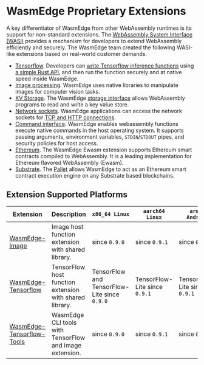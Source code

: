 # WasmEdge Proprietary Extensions

A key differentiator of WasmEdge from other WebAssembly runtimes is its support for non-standard extensions. The [WebAssembly System Interface (WASI)](https://github.com/WebAssembly/WASI) provides a mechanism for developers to extend WebAssembly efficiently and securely. The WasmEdge team created the following WASI-like extensions based on real-world customer demands.

* [Tensorflow](https://github.com/second-state/wasmedge-tensorflow). Developers can [write Tensorflow inference functions](https://www.secondstate.io/articles/wasi-tensorflow/) using [a simple Rust API](https://github.com/second-state/wasmedge_tensorflow_interface), and then run the function securely and at native speed inside WasmEdge.
* [Image processing](https://github.com/second-state/WasmEdge-image). WasmEdge uses native libraries to manipulate images for computer vision tasks.
* [KV Storage](https://github.com/second-state/wasmedge-storage). The WasmEdge [storage interface](https://github.com/second-state/rust_native_storage_library) allows WebAssembly programs to read and write a key value store.
* [Network sockets](https://github.com/second-state/wasmedge_wasi_socket). WasmEdge applications can access the network sockets for [TCP and HTTP connections](https://github.com/second-state/wasmedge_wasi_socket/tree/main/examples).
* [Command interface](https://github.com/second-state/wasmedge_process_interface). WasmEdge enables webassembly functions execute native commands in the host operating system. It supports passing arguments, environment variables, `STDIN`/`STDOUT` pipes, and security policies for host access.
* [Ethereum](https://github.com/second-state/wasmedge-evmc). The WasmEdge Ewasm extension supports Ethereum smart contracts compiled to WebAssembly. It is a leading implementation for Ethereum flavored WebAssembly (Ewasm).
* [Substrate](https://github.com/second-state/substrate-ssvm-node). The [Pallet](https://github.com/second-state/pallet-ssvm) allows WasmEdge to act as an Ethereum smart contract execution engine on any Substrate based blockchains.

## Extension Supported Platforms

| Extension                     | Description                                             | `x86_64 Linux` | `aarch64 Linux` | `arm64 Android` | `x86_64 Darwin` |
| ----------------------------- | ------------------------------------------------------- | -------------- | --------------- | --------------- | --------------- |
| [WasmEdge-Image][]            | Image host function extension with shared library.      | since `0.9.0`  | since `0.9.1`   | since `0.9.1`   | since `0.10.0`  |
| [WasmEdge-Tensorflow][]       | TensorFlow host function extension with shared library. | TensorFlow and TensorFlow-Lite since `0.9.0` | TensorFlow-Lite since `0.9.1` | TensorFlow-Lite since `0.9.1` | TensorFlow and TensorFlow-Lite since `0.10.0` |
| [WasmEdge-Tensorflow-Tools][] | WasmEdge CLI tools with TensorFlow and image extension. | since `0.9.0`  | since `0.9.1`   | since `0.9.1`   | since `0.10.0`  |

[WasmEdge-Image]: https://github.com/second-state/wasmedge-image
[WasmEdge-Tensorflow]: https://github.com/second-state/wasmedge-tensorflow
[WasmEdge-Tensorflow-Tools]: https://github.com/second-state/wasmedge-tensorflow-tools
